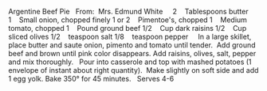 Argentine Beef Pie
 
From:  Mrs. Edmund White
 
 
2    Tablespoons butter
1    Small onion, chopped finely
1 or 2    Pimentoe's, chopped
1    Medium tomato, chopped
1    Pound ground beef
1/2    Cup dark raisins
1/2    Cup sliced olives
1/2    teaspoon salt
1/8    teaspoon pepper
 
 
In a large skillet, place butter and saute onion, pimento and tomato until tender.  Add ground beef and brown until pink color disappears. 
Add raisins, olives, salt, pepper and mix thoroughly.  
Pour into casserole and top with mashed potatoes (1 envelope of instant about right quantity).  Make slightly on soft side and add 1 egg yolk.
Bake 350° for 45 minutes. 
 
Serves 4-6
